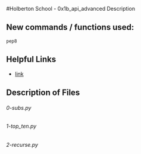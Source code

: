 #Holberton School - 0x1b_api_advanced
Description

## New commands / functions used:
``pep8``

## Helpful Links
* [link](https://www.reddit.com/dev/api/)

## Description of Files
<h6>0-subs.py</h6>

<h6>1-top_ten.py</h6>

<h6>2-recurse.py</h6>

